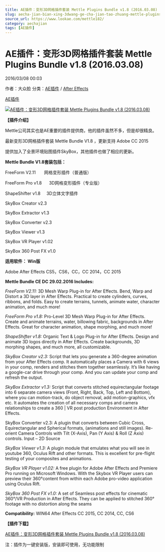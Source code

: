 ```yaml
---
title: AE插件：变形3D网格插件套装 Mettle Plugins Bundle v1.8 (2016.03.08)
slug: aecha-jian-bian-xing-3dwang-ge-cha-jian-tao-zhuang-mettle-plugins-bundle-v1-8-2016-03-08
source_url: https://www.lookae.com/mettle182/
category: aechajian
tags: [AE插件]
---
```

# AE插件：变形3D网格插件套装 Mettle Plugins Bundle v1.8 (2016.03.08)

2016/03/08 00:03

作者：大众脸
分类：[AE插件](https://www.lookae.com/after-effects/aechajian/) / [After Effects](https://www.lookae.com/after-effects/)

[AE插件](https://www.lookae.com/tag/ae%e6%8f%92%e4%bb%b6/)

[![AE插件：变形3D网格插件套装 Mettle Plugins Bundle v1.8 (2016.03.08)](https://www.lookae.com/wp-content/uploads/2016/03/Mettle-Pluginsb.jpg "AE插件：变形3D网格插件套装 Mettle Plugins Bundle v1.8 (2016.03.08)-LookAE.com")](https://www.lookae.com/wp-content/uploads/2016/03/Mettle-Pluginsb.jpg)

**【插件介绍】**

Mettle公司其实也是AE重要的插件提供商，他的插件虽然不多，但是却很精良。

最新变形3D网格插件套装 Mettle Bundle V1.8 ，更新支持 Adobe CC 2015

提供加入了全景环境贴图插件SkyBox，其他插件也做了相应的更新。

**Mettle Bundle V1.8套装包括：**

FreeForm V2.11       网格变形插件（普通版）

FreeForm Pro v1.8      3D网格变形插件（专业版）

ShapeShifter v1.8     3D立体文字插件

SkyBox Creator v2.3

SkyBox Extractor v1.3

SkyBox Converter v2.3

SkyBox Viewer v1.3

SkyBox VR Player v1.02

SkyBox 360 Post FX v1.0

**适用软件： Win版**

Adobe After Effects CS5，CS6，CC，CC 2014，CC 2015

**Mettle Bundle CE DC 29.02.2016 Includes:**

*FreeForm V2.11:* 3D Mesh Warp Plug-in for After Effects. Bend, Warp and Distort a 3D layer in After Effects. Practical to create cylinders, curves, ribbons, and folds. Easy to create terrains, tunnels, animate water, character animation, and much more!

*FreeForm Pro v1.8:* Pro-Level 3D Mesh Warp Plug-in for After Effects. Create and animate terrains, water, billowing fabric, backgrounds in After Effects. Great for character animation, shape morphing, and much more!

*ShapeShifter v1.8:* Organic Text & Logo Plug-in for After Effects. Design and animate 3D logos directly in After Effects. Create backgrounds, 3D morphing shapes, and much more, all customizable.

*SkyBox Creator v2.3:* Script that lets you generate a 360-degree animation from your After Effects comp. It automatically places a Camera with 6 views in your comp, renders and stitches them together seamlessly. It’s like having a google-car drive through your comp. And you can update your comp and refresh the output.

*SkyBox Extractor v1.3:* Script that converts stitched equirectangular footage into 6 separate camera views (Front, Right, Back, Top, Left and Bottom), where you can motion-track, do object removal, add motion-graphics, vfx etc. It automates the creation of all necessary comps and camera relationships to create a 360 | VR post production Environment in After Effects.

SkyBox Converter v2.3: A plugin that converts between Cubic Cross, Equirectangular and Spherical formats, (animations and still images). Re-orient Camera Controls with Tilt (X-Axis), Pan (Y Axis) & Roll (Z Axis) controls. Input – 2D Source

*SkyBox Viewer v1.3:* A plugin module that emulates what you will see in youtube 360, Oculus Rift and other formats. This is excellent for pre-flight testing of your composites and animations.

*SkyBox VR Player v1.02:* A free plugin for Adobe After Effects and Premiere Pro running on Microsoft Windows. With the Skybox VR Player users can preview their 360°content from within each Adobe pro-video application using Oculus Rift.

*SkyBox 360 Post FX v1.0:* A set of Seamless post effects for cinematic 360°/VR Production in After Effects. They can be applied to stitched 360° footage with no distortion along the seams

**Compatibility:** WIN64 After Effects CC 2015, CC 2014, CC, CS6

**【插件下载】**

[AE插件：变形3D网格插件套装 Mettle Plugins Bundle v1.8 (2016.03.08)](http://lookae.ctfile.com/file/145200287)

注：插件为一键安装版，安装即可使用，无功能限制
